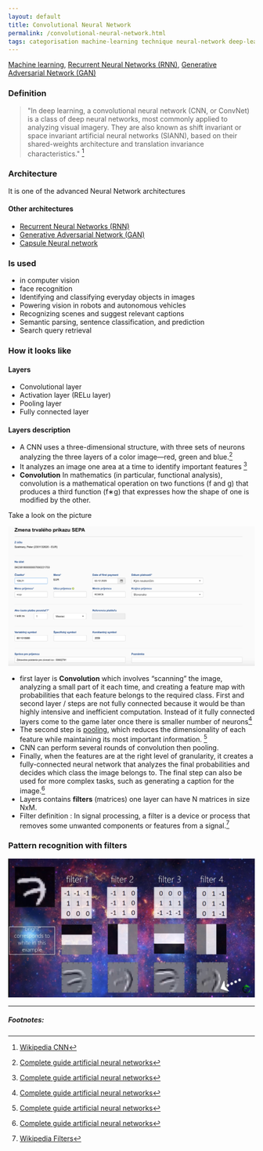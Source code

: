 ```yaml
---
layout: default
title: Convolutional Neural Network
permalink: /convolutional-neural-network.html
tags: categorisation machine-learning technique neural-network deep-learning
---
```


[Machine learning]({{site.url}}{{site.prod}}/machine-learning.html),
[Recurrent Neural Networks (RNN)]({{site.url}}{{site.prod}}/recurrent-neural-network.html),
[Generative Adversarial Network (GAN)]({{site.url}}{{site.prod}}/generative-adversarial-network.html) 

### Definition

> "In deep learning, a convolutional neural network (CNN, or ConvNet) is a class of deep neural networks, most commonly
> applied to analyzing visual imagery. They are also known as shift invariant or space 
> invariant artificial neural networks (SIANN), based on their shared-weights architecture
> and translation invariance characteristics." [^3] 

### Architecture

It is one of the advanced Neural Network architectures

#### Other architectures

- [Recurrent Neural Networks (RNN)]({{site.url}}{{site.prod}}/recurrent-neural-network.html)
- [Generative Adversarial Network (GAN)]({{site.url}}{{site.prod}}/generative-adversarial-network.html) 
- [Capsule Neural network]({{site.url}}{{site.prod}}/capsule-neural-network.html)

### Is used

- in computer vision
- face recognition
- Identifying and classifying everyday objects in images
- Powering vision in robots and autonomous vehicles
- Recognizing scenes and suggest relevant captions
- Semantic parsing, sentence classification, and prediction
- Search query retrieval


### How it looks like

#### Layers

- Convolutional layer
- Activation layer (RELu layer)
- Pooling layer
- Fully connected layer

#### Layers description

- A CNN uses a three-dimensional structure, with three sets of neurons analyzing the three layers of a color image—red, green and blue.[^1]
- It analyzes an image one area at a time to identify important features [^1]
- **Convolution** In mathematics (in particular, functional analysis), convolution is a mathematical operation on two functions (f and g) 
that produces a third function (f∗g) that expresses how the shape of one is modified by the other.

Take a look on the picture

![CNN](/assets/images/cnn.png)

- first layer is **Convolution** which involves “scanning” the image, analyzing a small 
part of it each time, and creating a feature map with probabilities that each feature belongs to the required class.
First and second layer / steps are not fully connected because it would be than highly intensive and inefficient computation.
Instead of it fully connected layers come to the game later once there is smaller number of neurons[^1]
- The second step is [pooling]({{site.url}}{{site.prod}}/pooling.html), which reduces the dimensionality of each feature while maintaining its most important information. [^1]
- CNN can perform several rounds of convolution then pooling.
- Finally, when the features are at the right level of granularity, it creates a fully-connected neural network that analyzes the final probabilities and decides which class 
the image belongs to. The final step can also be used for more complex tasks, such as generating a caption for the image.[^1]
- Layers contains **filters** (matrices) one layer can have N matrices in size NxM.
- Filter definition : In signal processing, a filter is a device or process that removes some unwanted components or features from a signal.[^5]

### Pattern recognition with filters

![Pattern recognition with filters](/assets/images/pattern-recognition.jpeg)


<hr />

##### Footnotes:

[^1]: [Complete guide artificial neural networks](https://missinglink.ai/guides/neural-network-concepts/complete-guide-artificial-neural-networks/)
[^2]: [Convolutional neural network build one keras pytorch](https://missinglink.ai/guides/neural-network-concepts/convolutional-neural-network-build-one-keras-pytorch/)
[^3]: [Wikipedia CNN](https://en.wikipedia.org/wiki/Convolutional_neural_network)
[^4]: [Wikipedia Convolution](https://en.wikipedia.org/wiki/Convolution)
[^5]: [Wikipedia Filters](https://en.wikipedia.org/wiki/Filter_(signal_processing))
[^6]: [Tensorflow and CNN](https://missinglink.ai/guides/tensorflow/building-convolutional-neural-networks-tensorflow-three-examples/)